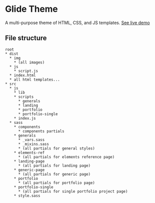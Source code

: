 # Glide Theme

A multi-purpose theme of HTML, CSS, and JS templates.
[See live demo](http://ui.maurojflores.com/glide/dist/)

## File structure
```text
root
* dist
  * img
    * (all images)
  * js
    * script.js
  * index.html
  * all html templates...
* src
  * js
    * lib
    * scripts
      * generals
      * landing
      * portfolio
      * portfolio-single
    * index.js
  * sass
    * components
      * components partials
    * generals
      * _vars.sass
      * _mixins.sass
      * (all partials for general styles)
    * elements-ref
      * (all partials for elements reference page)
    * landing-page
      * (all partials for landing page)
    * generic-page
      * (all partials for generic page)
    * portfolio
      * (all partials for portfolio page)
    * portfolio-single
      * (all partials for single portfolio project page)
    * style.sass
```

